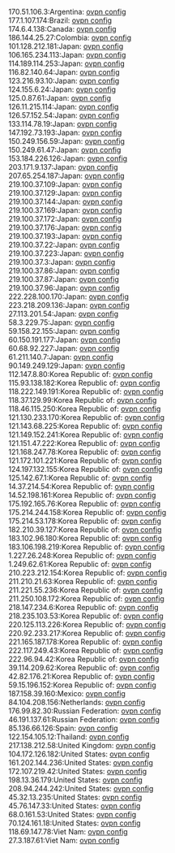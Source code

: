 170.51.106.3:Argentina: [ovpn config](vpn/170_51_106_3.ovpn)  
177.1.107.174:Brazil: [ovpn config](vpn/177_1_107_174.ovpn)  
174.6.4.138:Canada: [ovpn config](vpn/174_6_4_138.ovpn)  
186.144.25.27:Colombia: [ovpn config](vpn/186_144_25_27.ovpn)  
101.128.212.181:Japan: [ovpn config](vpn/101_128_212_181.ovpn)  
106.165.234.113:Japan: [ovpn config](vpn/106_165_234_113.ovpn)  
114.189.114.253:Japan: [ovpn config](vpn/114_189_114_253.ovpn)  
116.82.140.64:Japan: [ovpn config](vpn/116_82_140_64.ovpn)  
123.216.93.10:Japan: [ovpn config](vpn/123_216_93_10.ovpn)  
124.155.6.24:Japan: [ovpn config](vpn/124_155_6_24.ovpn)  
125.0.87.61:Japan: [ovpn config](vpn/125_0_87_61.ovpn)  
126.11.215.114:Japan: [ovpn config](vpn/126_11_215_114.ovpn)  
126.57.152.54:Japan: [ovpn config](vpn/126_57_152_54.ovpn)  
133.114.78.19:Japan: [ovpn config](vpn/133_114_78_19.ovpn)  
147.192.73.193:Japan: [ovpn config](vpn/147_192_73_193.ovpn)  
150.249.156.59:Japan: [ovpn config](vpn/150_249_156_59.ovpn)  
150.249.61.47:Japan: [ovpn config](vpn/150_249_61_47.ovpn)  
153.184.226.126:Japan: [ovpn config](vpn/153_184_226_126.ovpn)  
203.171.9.137:Japan: [ovpn config](vpn/203_171_9_137.ovpn)  
207.65.254.187:Japan: [ovpn config](vpn/207_65_254_187.ovpn)  
219.100.37.109:Japan: [ovpn config](vpn/219_100_37_109.ovpn)  
219.100.37.129:Japan: [ovpn config](vpn/219_100_37_129.ovpn)  
219.100.37.144:Japan: [ovpn config](vpn/219_100_37_144.ovpn)  
219.100.37.169:Japan: [ovpn config](vpn/219_100_37_169.ovpn)  
219.100.37.172:Japan: [ovpn config](vpn/219_100_37_172.ovpn)  
219.100.37.176:Japan: [ovpn config](vpn/219_100_37_176.ovpn)  
219.100.37.193:Japan: [ovpn config](vpn/219_100_37_193.ovpn)  
219.100.37.22:Japan: [ovpn config](vpn/219_100_37_22.ovpn)  
219.100.37.223:Japan: [ovpn config](vpn/219_100_37_223.ovpn)  
219.100.37.3:Japan: [ovpn config](vpn/219_100_37_3.ovpn)  
219.100.37.86:Japan: [ovpn config](vpn/219_100_37_86.ovpn)  
219.100.37.87:Japan: [ovpn config](vpn/219_100_37_87.ovpn)  
219.100.37.96:Japan: [ovpn config](vpn/219_100_37_96.ovpn)  
222.228.100.170:Japan: [ovpn config](vpn/222_228_100_170.ovpn)  
223.218.209.136:Japan: [ovpn config](vpn/223_218_209_136.ovpn)  
27.113.201.54:Japan: [ovpn config](vpn/27_113_201_54.ovpn)  
58.3.229.75:Japan: [ovpn config](vpn/58_3_229_75.ovpn)  
59.158.22.155:Japan: [ovpn config](vpn/59_158_22_155.ovpn)  
60.150.191.177:Japan: [ovpn config](vpn/60_150_191_177.ovpn)  
60.68.92.227:Japan: [ovpn config](vpn/60_68_92_227.ovpn)  
61.211.140.7:Japan: [ovpn config](vpn/61_211_140_7.ovpn)  
90.149.249.129:Japan: [ovpn config](vpn/90_149_249_129.ovpn)  
112.147.8.80:Korea Republic of: [ovpn config](vpn/112_147_8_80.ovpn)  
115.93.138.182:Korea Republic of: [ovpn config](vpn/115_93_138_182.ovpn)  
118.222.149.191:Korea Republic of: [ovpn config](vpn/118_222_149_191.ovpn)  
118.37.129.99:Korea Republic of: [ovpn config](vpn/118_37_129_99.ovpn)  
118.46.115.250:Korea Republic of: [ovpn config](vpn/118_46_115_250.ovpn)  
121.130.233.170:Korea Republic of: [ovpn config](vpn/121_130_233_170.ovpn)  
121.143.68.225:Korea Republic of: [ovpn config](vpn/121_143_68_225.ovpn)  
121.149.152.241:Korea Republic of: [ovpn config](vpn/121_149_152_241.ovpn)  
121.151.47.222:Korea Republic of: [ovpn config](vpn/121_151_47_222.ovpn)  
121.168.247.78:Korea Republic of: [ovpn config](vpn/121_168_247_78.ovpn)  
121.172.101.221:Korea Republic of: [ovpn config](vpn/121_172_101_221.ovpn)  
124.197.132.155:Korea Republic of: [ovpn config](vpn/124_197_132_155.ovpn)  
125.142.67.1:Korea Republic of: [ovpn config](vpn/125_142_67_1.ovpn)  
14.37.214.54:Korea Republic of: [ovpn config](vpn/14_37_214_54.ovpn)  
14.52.198.161:Korea Republic of: [ovpn config](vpn/14_52_198_161.ovpn)  
175.192.165.76:Korea Republic of: [ovpn config](vpn/175_192_165_76.ovpn)  
175.214.244.158:Korea Republic of: [ovpn config](vpn/175_214_244_158.ovpn)  
175.214.53.178:Korea Republic of: [ovpn config](vpn/175_214_53_178.ovpn)  
182.210.39.127:Korea Republic of: [ovpn config](vpn/182_210_39_127.ovpn)  
183.102.96.180:Korea Republic of: [ovpn config](vpn/183_102_96_180.ovpn)  
183.106.198.219:Korea Republic of: [ovpn config](vpn/183_106_198_219.ovpn)  
1.227.26.248:Korea Republic of: [ovpn config](vpn/1_227_26_248.ovpn)  
1.249.62.61:Korea Republic of: [ovpn config](vpn/1_249_62_61.ovpn)  
210.223.212.154:Korea Republic of: [ovpn config](vpn/210_223_212_154.ovpn)  
211.210.21.63:Korea Republic of: [ovpn config](vpn/211_210_21_63.ovpn)  
211.221.55.236:Korea Republic of: [ovpn config](vpn/211_221_55_236.ovpn)  
211.250.108.172:Korea Republic of: [ovpn config](vpn/211_250_108_172.ovpn)  
218.147.234.6:Korea Republic of: [ovpn config](vpn/218_147_234_6.ovpn)  
218.235.103.53:Korea Republic of: [ovpn config](vpn/218_235_103_53.ovpn)  
220.125.113.226:Korea Republic of: [ovpn config](vpn/220_125_113_226.ovpn)  
220.92.233.217:Korea Republic of: [ovpn config](vpn/220_92_233_217.ovpn)  
221.165.187.178:Korea Republic of: [ovpn config](vpn/221_165_187_178.ovpn)  
222.117.249.43:Korea Republic of: [ovpn config](vpn/222_117_249_43.ovpn)  
222.96.94.42:Korea Republic of: [ovpn config](vpn/222_96_94_42.ovpn)  
39.114.209.62:Korea Republic of: [ovpn config](vpn/39_114_209_62.ovpn)  
42.82.176.21:Korea Republic of: [ovpn config](vpn/42_82_176_21.ovpn)  
59.15.196.152:Korea Republic of: [ovpn config](vpn/59_15_196_152.ovpn)  
187.158.39.160:Mexico: [ovpn config](vpn/187_158_39_160.ovpn)  
84.104.208.156:Netherlands: [ovpn config](vpn/84_104_208_156.ovpn)  
176.99.82.30:Russian Federation: [ovpn config](vpn/176_99_82_30.ovpn)  
46.191.137.61:Russian Federation: [ovpn config](vpn/46_191_137_61.ovpn)  
85.136.66.126:Spain: [ovpn config](vpn/85_136_66_126.ovpn)  
122.154.105.12:Thailand: [ovpn config](vpn/122_154_105_12.ovpn)  
217.138.212.58:United Kingdom: [ovpn config](vpn/217_138_212_58.ovpn)  
104.172.126.182:United States: [ovpn config](vpn/104_172_126_182.ovpn)  
161.202.144.236:United States: [ovpn config](vpn/161_202_144_236.ovpn)  
172.107.219.42:United States: [ovpn config](vpn/172_107_219_42.ovpn)  
198.13.36.179:United States: [ovpn config](vpn/198_13_36_179.ovpn)  
208.94.244.242:United States: [ovpn config](vpn/208_94_244_242.ovpn)  
45.32.13.235:United States: [ovpn config](vpn/45_32_13_235.ovpn)  
45.76.147.33:United States: [ovpn config](vpn/45_76_147_33.ovpn)  
68.0.161.53:United States: [ovpn config](vpn/68_0_161_53.ovpn)  
70.124.161.18:United States: [ovpn config](vpn/70_124_161_18.ovpn)  
118.69.147.78:Viet Nam: [ovpn config](vpn/118_69_147_78.ovpn)  
27.3.187.61:Viet Nam: [ovpn config](vpn/27_3_187_61.ovpn)  
